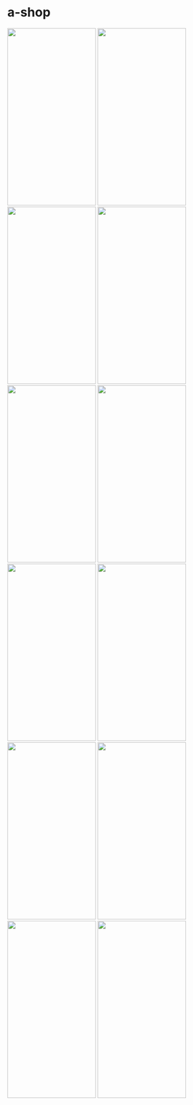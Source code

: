 # a-shop

<div>
<img src="https://user-images.githubusercontent.com/35015159/137810198-9950e97d-e81b-4378-a665-a7468b996f79.png" width="200" height="400"/>
<img src="https://user-images.githubusercontent.com/35015159/137810214-436287de-5bd4-4472-bd0c-a0c93e73b61c.png"  width="200" height="400"/>
<img src="https://user-images.githubusercontent.com/35015159/137810233-9e29ded8-2325-4cae-9e90-a1cd88e4be77.png" width="200" height="400"/>
<img src="https://user-images.githubusercontent.com/35015159/137810241-ec2afe3c-f478-46b0-a56c-3007f506ff95.png" width="200" height="400"/>
<img src="https://user-images.githubusercontent.com/35015159/137810270-72daeeca-9846-459a-ae5e-72cfa25ef9f0.png"  width="200" height="400"/>
<img src="https://user-images.githubusercontent.com/35015159/137810287-8d66e013-2c11-4122-9977-5a50cd908132.png"  width="200" height="400"/>
<img src="https://user-images.githubusercontent.com/35015159/137810310-0bd16310-8b31-44f0-bf3f-55aa85911967.png"  width="200" height="400"/>
<img src="https://user-images.githubusercontent.com/35015159/137810325-f5d9979f-1dff-4657-ad55-5c15fa9eed3e.png"  width="200" height="400"/>
<img src="https://user-images.githubusercontent.com/35015159/137810387-90d7b5d6-b169-4319-835f-d8054ac1ef4c.png"  width="200" height="400"/>
<img src="https://user-images.githubusercontent.com/35015159/137810340-aab94915-6f5e-4613-a551-a5305c364761.png"  width="200" height="400"/>
<img src="https://user-images.githubusercontent.com/35015159/137810380-e3313cb6-5abe-486c-bb76-1a1736ff51a0.png"  width="200" height="400"/>
<img src="https://user-images.githubusercontent.com/35015159/137810353-adab8bf4-8dd9-4a0f-9259-47bb72f34ff4.png"  width="200" height="400"/>
</div>
